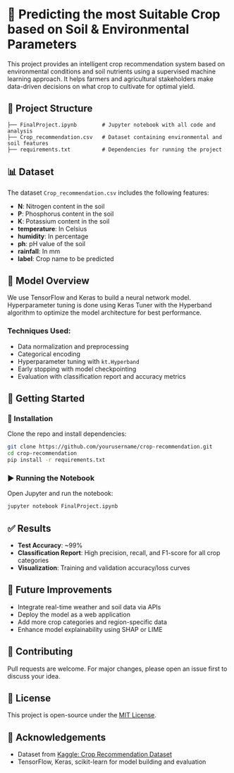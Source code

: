 
# 🌾 Predicting the most Suitable Crop based on Soil & Environmental Parameters

This project provides an intelligent crop recommendation system based on environmental conditions and soil nutrients using a supervised machine learning approach. It helps farmers and agricultural stakeholders make data-driven decisions on what crop to cultivate for optimal yield.

## 📁 Project Structure

```
├── FinalProject.ipynb        # Jupyter notebook with all code and analysis
├── Crop_recommendation.csv   # Dataset containing environmental and soil features
├── requirements.txt          # Dependencies for running the project
```

## 📊 Dataset

The dataset `Crop_recommendation.csv` includes the following features:

- **N**: Nitrogen content in the soil
- **P**: Phosphorus content in the soil
- **K**: Potassium content in the soil
- **temperature**: In Celsius
- **humidity**: In percentage
- **ph**: pH value of the soil
- **rainfall**: In mm
- **label**: Crop name to be predicted

## 🧠 Model Overview

We use TensorFlow and Keras to build a neural network model. Hyperparameter tuning is done using Keras Tuner with the Hyperband algorithm to optimize the model architecture for best performance.

### Techniques Used:

- Data normalization and preprocessing
- Categorical encoding
- Hyperparameter tuning with `kt.Hyperband`
- Early stopping with model checkpointing
- Evaluation with classification report and accuracy metrics

## 🏁 Getting Started

### 🔧 Installation

Clone the repo and install dependencies:

```bash
git clone https://github.com/yourusername/crop-recommendation.git
cd crop-recommendation
pip install -r requirements.txt
```

### ▶️ Running the Notebook

Open Jupyter and run the notebook:

```bash
jupyter notebook FinalProject.ipynb
```

## ✅ Results

- **Test Accuracy**: ~99%
- **Classification Report**: High precision, recall, and F1-score for all crop categories
- **Visualization**: Training and validation accuracy/loss curves

## 🔮 Future Improvements

- Integrate real-time weather and soil data via APIs
- Deploy the model as a web application
- Add more crop categories and region-specific data
- Enhance model explainability using SHAP or LIME

## 🤝 Contributing

Pull requests are welcome. For major changes, please open an issue first to discuss your idea.

## 📜 License

This project is open-source under the [MIT License](LICENSE).

## 🙌 Acknowledgements

- Dataset from [Kaggle: Crop Recommendation Dataset](https://www.kaggle.com/datasets/atharvaingle/crop-recommendation-dataset)
- TensorFlow, Keras, scikit-learn for model building and evaluation
